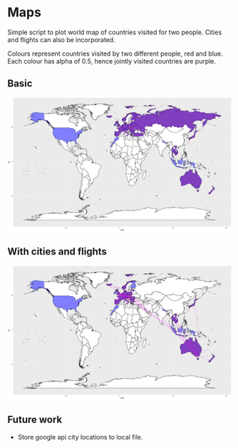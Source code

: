 # Maps
Simple script to plot world map of countries visited for two people. Cities and flights can also be incorporated.

Colours represent countries visited by two different people, red and blue. Each colour has alpha of 0.5, hence jointly visited countries are purple.


## Basic
![plot](https://github.com/rokkuran/maps/blob/master/output/plot.png)


## With cities and flights
![plot_with_cities_and_curve](https://github.com/rokkuran/maps/blob/master/output/plot_with_cities_and_curve.png)


## Future work
- Store google api city locations to local file.